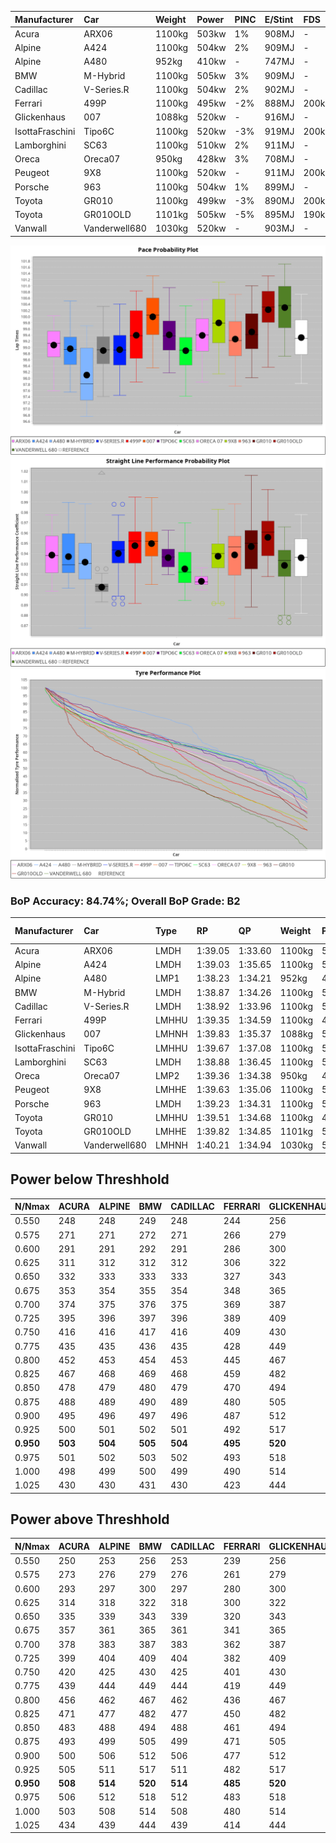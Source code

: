|Manufacturer|Car|Weight|Power|PINC|E/Stint|FDS|
|:-|:-|:-|:-|:-|:-|:-|
|Acura|ARX06|1100kg|503kw|1%|908MJ|-|
|Alpine|A424|1100kg|504kw|2%|909MJ|-|
|Alpine|A480|952kg|410kw|-|747MJ|-|
|BMW|M-Hybrid|1100kg|505kw|3%|909MJ|-|
|Cadillac|V-Series.R|1100kg|504kw|2%|902MJ|-|
|Ferrari|499P|1100kg|495kw|-2%|888MJ|200kph|
|Glickenhaus|007|1088kg|520kw|-|916MJ|-|
|IsottaFraschini|Tipo6C|1100kg|520kw|-3%|919MJ|200kph|
|Lamborghini|SC63|1100kg|510kw|2%|911MJ|-|
|Oreca|Oreca07|950kg|428kw|3%|708MJ|-|
|Peugeot|9X8|1100kg|520kw|-|911MJ|200kph|
|Porsche|963|1100kg|504kw|1%|899MJ|-|
|Toyota|GR010|1100kg|499kw|-3%|890MJ|200kph|
|Toyota|GR010OLD|1101kg|505kw|-5%|895MJ|190kph|
|Vanwall|Vanderwell680|1030kg|520kw|-|903MJ|-|

![PACECHART](./IMG/AUTO.png)
![STRAIGHTLINEPERFORMANCECHART](./IMG/AUTO_sp.png)
![TYREPERFORMANCECHART](./IMG/AUTO_tw.png)

### BoP Accuracy: 84.74%; Overall BoP Grade: B2
|Manufacturer|Car|Type|RP|QP|Weight|Power¹|Threshhold|PINC|Power²|E/Stint|AVG Vmax|FDS|RDLC|L/Stint|BOP-Grade|ModelAccuracy|ModelPoints|Match%|
|:-|:-|:-|:-|:-|:-|:-|:-|:-|:-|:-|:-|:-|:-|:-|:-|:-|:-|:-|
|Acura|ARX06|LMDH|1:39.05|1:33.60|1100kg|503kw|210.0kph|1%|508kw|908MJ|310.30kph|-|0.97|30|-C1|100.00%|995|75.39%|
|Alpine|A424|LMDH|1:39.03|1:35.65|1100kg|504kw|210.0kph|2%|514kw|909MJ|310.35kph|-|0.97|30|~A1|80.53%|517|97.07%|
|Alpine|A480|LMP1|1:38.23|1:34.21|952kg|410kw|210.0kph|-|410kw|747MJ|307.83kph|-|0.97|28|-E1|59.62%|840|59.14%|
|BMW|M-Hybrid|LMDH|1:38.87|1:34.26|1100kg|505kw|210.0kph|3%|520kw|909MJ|306.83kph|-|0.98|30|-C1|98.60%|1690|79.31%|
|Cadillac|V-Series.R|LMDH|1:38.92|1:33.96|1100kg|504kw|210.0kph|2%|514kw|902MJ|310.38kph|-|0.97|30|-B1|88.58%|2033|86.90%|
|Ferrari|499P|LMHHU|1:39.35|1:34.59|1100kg|495kw|210.0kph|-2%|485kw|888MJ|310.40kph|200kph|0.99|30|~A1|84.67%|2303|100.00%|
|Glickenhaus|007|LMHNH|1:39.83|1:35.37|1088kg|520kw|0.0kph|-|520kw|916MJ|313.59kph|-|0.91|30|+B1|96.64%|1639|87.03%|
|IsottaFraschini|Tipo6C|LMHHU|1:39.67|1:37.08|1100kg|520kw|210.0kph|-3%|504kw|919MJ|310.10kph|200kph|1.01|30|+C2|66.67%|96|71.47%|
|Lamborghini|SC63|LMDH|1:38.88|1:36.45|1100kg|510kw|210.0kph|2%|520kw|911MJ|308.82kph|-|0.99|30|-B2|96.77%|419|80.43%|
|Oreca|Oreca07|LMP2|1:39.36|1:34.38|950kg|428kw|210.0kph|3%|441kw|708MJ|308.46kph|-|0.94|28|+B2|100.00%|2206|83.66%|
|Peugeot|9X8|LMHHE|1:39.63|1:35.06|1100kg|520kw|210.0kph|-|520kw|911MJ|310.28kph|200kph|0.97|30|~A1|87.16%|2572|97.30%|
|Porsche|963|LMDH|1:39.23|1:34.31|1100kg|504kw|210.0kph|1%|509kw|899MJ|310.40kph|-|0.97|30|~A1|93.05%|5740|100.00%|
|Toyota|GR010|LMHHU|1:39.51|1:34.68|1100kg|499kw|210.0kph|-3%|484kw|890MJ|310.25kph|200kph|0.99|30|+A2|90.17%|3255|92.94%|
|Toyota|GR010OLD|LMHHE|1:39.82|1:34.85|1101kg|505kw|210.0kph|-5%|480kw|895MJ|311.68kph|190kph|0.99|30|+A2|85.24%|1322|93.55%|
|Vanwall|Vanderwell680|LMHNH|1:40.21|1:34.94|1030kg|520kw|0.0kph|-|520kw|903MJ|311.40kph|-|1.01|30|+D1|91.33%|611|66.88%|

## Power below Threshhold
|N/Nmax|ACURA|ALPINE|BMW|CADILLAC|FERRARI|GLICKENHAUS|ISOTTAFRASCHINI|LAMBORGHINI|ORECA|PEUGEOT|PORSCHE|TOYOTA|TOYOTA|VANWALL|​|RPM|A480|
|:-|:-|:-|:-|:-|:-|:-|:-|:-|:-|:-|:-|:-|:-|:-|:-|:-|:-|
|0.550|248|248|249|248|244|256|256|251|211|256|248|246|249|256|​|--|-|
|0.575|271|271|272|271|266|279|279|274|229|279|271|268|272|279|​|--|-|
|0.600|291|291|292|291|286|300|300|295|247|300|291|288|292|300|​|--|-|
|0.625|311|312|312|312|306|322|322|316|265|322|312|308|312|322|​|--|-|
|0.650|332|333|333|333|327|343|343|337|283|343|333|329|333|343|​|--|-|
|0.675|353|354|355|354|348|365|365|358|301|365|354|350|355|365|​|--|-|
|0.700|374|375|376|375|369|387|387|380|319|387|375|371|376|387|​|--|-|
|0.725|395|396|397|396|389|409|409|401|336|409|396|392|397|409|​|--|-|
|0.750|416|416|417|416|409|430|430|422|354|430|416|412|417|430|​|--|-|
|0.775|435|435|436|435|428|449|449|441|370|449|435|431|436|449|​|5000|241|
|0.800|452|453|454|453|445|467|467|458|384|467|453|448|454|467|​|5500|284|
|0.825|467|468|469|468|459|482|482|473|397|482|468|463|469|482|​|6000|318|
|0.850|478|479|480|479|470|494|494|485|407|494|479|474|480|494|​|6500|359|
|0.875|488|489|490|489|480|505|505|495|415|505|489|484|490|505|​|7000|401|
|0.900|495|496|497|496|487|512|512|502|421|512|496|491|497|512|​|7500|411|
|0.925|500|501|502|501|492|517|517|507|425|517|501|496|502|517|​|8000|407|
|**0.950**|**503**|**504**|**505**|**504**|**495**|**520**|**520**|**510**|**428**|**520**|**504**|**499**|**505**|**520**|**​**|**8500**|**410**|
|0.975|501|502|503|502|493|518|518|508|427|518|502|497|503|518|​|9000|205|
|1.000|498|499|500|499|490|514|514|505|423|514|499|494|500|514|​|--|-|
|1.025|430|430|431|430|423|444|444|436|365|444|430|426|431|444|​|--|-|

## Power above Threshhold
|N/Nmax|ACURA|ALPINE|BMW|CADILLAC|FERRARI|GLICKENHAUS|ISOTTAFRASCHINI|LAMBORGHINI|ORECA|PEUGEOT|PORSCHE|TOYOTA|TOYOTA|VANWALL|​|RPM|A480|
|:-|:-|:-|:-|:-|:-|:-|:-|:-|:-|:-|:-|:-|:-|:-|:-|:-|:-|
|0.550|250|253|256|253|239|256|248|256|217|256|251|238|236|256|​|--|-|
|0.575|273|276|279|276|261|279|271|279|236|279|274|260|258|279|​|--|-|
|0.600|293|297|300|297|280|300|291|300|255|300|294|279|277|300|​|--|-|
|0.625|314|318|322|318|300|322|312|322|273|322|315|299|297|322|​|--|-|
|0.650|335|339|343|339|320|343|333|343|291|343|336|320|317|343|​|--|-|
|0.675|357|361|365|361|341|365|354|365|310|365|357|340|337|365|​|--|-|
|0.700|378|383|387|383|362|387|375|387|328|387|379|361|358|387|​|--|-|
|0.725|399|404|409|404|382|409|396|409|347|409|400|381|378|409|​|--|-|
|0.750|420|425|430|425|401|430|416|430|364|430|421|400|397|430|​|--|-|
|0.775|439|444|449|444|419|449|435|449|381|449|440|418|415|449|​|5000|241|
|0.800|456|462|467|462|436|467|453|467|396|467|457|435|431|467|​|5500|284|
|0.825|471|477|482|477|450|482|468|482|409|482|472|449|445|482|​|6000|318|
|0.850|483|488|494|488|461|494|479|494|420|494|484|460|456|494|​|6500|359|
|0.875|493|499|505|499|471|505|489|505|428|505|494|470|466|505|​|7000|401|
|0.900|500|506|512|506|477|512|496|512|434|512|501|476|472|512|​|7500|411|
|0.925|505|511|517|511|482|517|501|517|438|517|506|481|477|517|​|8000|407|
|**0.950**|**508**|**514**|**520**|**514**|**485**|**520**|**504**|**520**|**441**|**520**|**509**|**484**|**480**|**520**|**​**|**8500**|**410**|
|0.975|506|512|518|512|483|518|502|518|440|518|507|482|478|518|​|9000|205|
|1.000|503|508|514|508|480|514|499|514|436|514|504|479|475|514|​|--|-|
|1.025|434|439|444|439|414|444|430|444|376|444|435|413|410|444|​|--|-|
